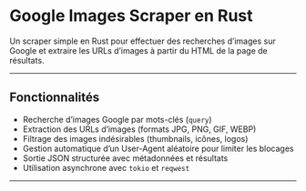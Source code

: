 # Google Images Scraper en Rust

Un scraper simple en Rust pour effectuer des recherches d’images sur Google et extraire les URLs d’images à partir du HTML de la page de résultats.

---

## Fonctionnalités

- Recherche d’images Google par mots-clés (`query`)
- Extraction des URLs d’images (formats JPG, PNG, GIF, WEBP)
- Filtrage des images indésirables (thumbnails, icônes, logos)
- Gestion automatique d’un User-Agent aléatoire pour limiter les blocages
- Sortie JSON structurée avec métadonnées et résultats
- Utilisation asynchrone avec `tokio` et `reqwest`

---
